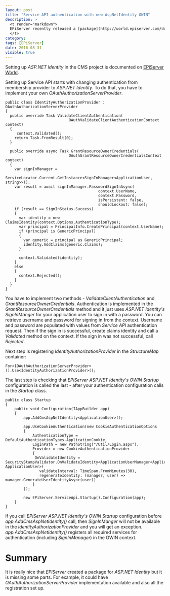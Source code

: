 ```yaml
---
layout: post
title: "Service API authentication with new AspNetIdentity OWIN"
description: >
  <t render="markdown">
  EPiServer recently released a [package](http://world.episerver.com/documentation/Items/Developers-Guide/Episerver-CMS/9/Security/episerver-aspnetidentity/) which adds support for ASP.NET identity in the CMS project. While it works great with CMS UI authentication, Service API configuration is a little bit more complicated.
  </t>
category:
tags: [EPiServer]
date: 2016-08-31
visible: true
---
```


Setting up _ASP.NET Identity_ in the CMS project is documented on [EPiServer World](http://world.episerver.com/documentation/Items/Developers-Guide/Episerver-CMS/9/Security/episerver-aspnetidentity/).

Setting up Service API starts with changing authentication from membership provider to _ASP.NET Identity_. To do that, you have to implement your own _OAuthAuthorizationServerProvider_.

```
public class IdentityAuthorizationProvider : OAuthAuthorizationServerProvider
{
  public override Task ValidateClientAuthentication(
                            OAuthValidateClientAuthenticationContext context)
  {
     context.Validated();
    return Task.FromResult(0);
  }

  public override async Task GrantResourceOwnerCredentials(
                            OAuthGrantResourceOwnerCredentialsContext context)
  {
    var signInManager =
          ServiceLocator.Current.GetInstance<SignInManager<ApplicationUser, string>>();
    var result = await signInManager.PasswordSignInAsync(
                                         context.UserName,
                                         context.Password,
                                         isPersistent: false,
                                         shouldLockout: false);
    if (result == SignInStatus.Success)
    {
      var identity = new ClaimsIdentity(context.Options.AuthenticationType);
      var principal = PrincipalInfo.CreatePrincipal(context.UserName);
      if (principal is GenericPrincipal)
      {
        var generic = principal as GenericPrincipal;
        identity.AddClaims(generic.Claims);
      }

      context.Validated(identity);
    }
    else
    {
      context.Rejected();
    }
  }
}
```

You have to implement two methods - _ValidateClientAuthentication_ and _GrantResourceOwnerCredentials_. Authentication is implemented in the _GrantResourceOwnerCredentials_ method and it just uses _ASP.NET Identity's_ _SignInManger_ for your application user to sign in with a password. You can retrieve username and password for signing in from the context. Username and password are populated with values from _Service API_ authentication request. Then if the sign in is successful, create claims identity and call a _Validated_ method on the context. If the sign in was not successful, call _Rejected_.

Next step is registering _IdentityAuthorizationProvider_ in the _StructureMap_ container:

```
For<IOAuthAuthorizationServerProvider>().Use<IdentityAuthorizationProvider>();
```

The last step is checking that _EPiServer ASP.NET Identity's_ _OWIN Startup_ configuration is called the last - after your authentication configuration calls in the _Startup_ class.

```
public class Startup
{
    public void Configuration(IAppBuilder app)
    {
        app.AddCmsAspNetIdentity<ApplicationUser>();

        app.UseCookieAuthentication(new CookieAuthenticationOptions
        {
            AuthenticationType = DefaultAuthenticationTypes.ApplicationCookie,
            LoginPath = new PathString("/Util/Login.aspx"),
            Provider = new CookieAuthenticationProvider
            {
             OnValidateIdentity = SecurityStampValidator.OnValidateIdentity<ApplicationUserManager<ApplicationUser>, ApplicationUser>(
               validateInterval: TimeSpan.FromMinutes(30),
               regenerateIdentity: (manager, user) => manager.GenerateUserIdentityAsync(user))
            }
        });

        new EPiServer.ServiceApi.Startup().Configuration(app);
    }
}
```

If you call _EPiServer ASP.NET Identity's_ _OWIN Startup_ configuration before _app.AddCmsAspNetIdentity<ApplicationUser>()_ call, then _SignInManger_ will not be available in the _IdentityAuthorizationProvider_ and you will get an exception. _app.AddCmsAspNetIdentity<ApplicationUser>()_ registers all required services for authentication (including _SignInManager_) in the OWIN context.

# Summary

It is really nice that _EPiServer_ created a package for _ASP.NET Identity_ but it is missing some parts. For example, it could have _OAuthAuthorizationServerProvider_ implementation available and also all the registration set up.
